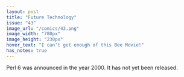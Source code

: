 ```yaml
---
layout: post
title: "Future Technology"
issue: "43"
image_url: "/comics/43.png"
image_width: "780px"
image_height: "230px"
hover_text: "I can't get enough of this Bee Movie!"
has_notes: true
---
```

Perl 6 was announced in the year 2000. It has not yet been released.
